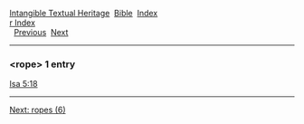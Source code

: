 [Intangible Textual Heritage](../../index)  [Bible](../index) 
[Index](index)   
[r Index](_r_)  
  [Previous](c09622)  [Next](c09624) 

------------------------------------------------------------------------

### &lt;rope&gt; 1 entry

[Isa 5:18](../kjv/isa005.htm#018)  

------------------------------------------------------------------------

[Next: ropes (6)](c09624)
